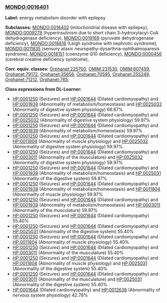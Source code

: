
### [MONDO:0016401](http://purl.obolibrary.org/obo/MONDO_0016401)
**Label:** energy metabolism disorder with epilepsy

**Subclasses:** [MONDO:0016402](http://purl.obolibrary.org/obo/MONDO_0016402) (mitochondrial disease with epilepsy), [MONDO:0009278](http://purl.obolibrary.org/obo/MONDO_0009278) (hyperinsulinism due to short chain 3-hydroxylacyl-CoA dehydrogenase deficiency), [MONDO:0019169](http://purl.obolibrary.org/obo/MONDO_0019169) (pyruvate dehydrogenase deficiency), [MONDO:0016816](http://purl.obolibrary.org/obo/MONDO_0016816) (Leigh syndrome with nephrotic syndrome), [MONDO:0011835](http://purl.obolibrary.org/obo/MONDO_0011835) (sensory ataxic neuropathy-dysarthria-ophthalmoparesis syndrome), [MONDO:0018151](http://purl.obolibrary.org/obo/MONDO_0018151) (coenzyme Q10 deficiency), [MONDO:0000456](http://purl.obolibrary.org/obo/MONDO_0000456) (cerebral creatine deficiency syndrome), 

**Corr. equiv. classes:** [Orphanet:225700](http://www.orpha.net/ORDO/Orphanet_225700), [OMIM:231530](http://purl.obolibrary.org/obo/OMIM_231530), [OMIM:607459](http://purl.obolibrary.org/obo/OMIM_607459), [Orphanet:79172](http://www.orpha.net/ORDO/Orphanet_79172), [Orphanet:35656](http://www.orpha.net/ORDO/Orphanet_35656), [Orphanet:70595](http://www.orpha.net/ORDO/Orphanet_70595), [Orphanet:255249](http://www.orpha.net/ORDO/Orphanet_255249), [Orphanet:71212](http://www.orpha.net/ORDO/Orphanet_71212), [Orphanet:765](http://www.orpha.net/ORDO/Orphanet_765), 

**Class expressions from DL-Learner:**

- [HP:0001250](http://purl.obolibrary.org/obo/HP_0001250) (Seizures) and [HP:0001644](http://purl.obolibrary.org/obo/HP_0001644) (Dilated cardiomyopathy) and [HP:0001939](http://purl.obolibrary.org/obo/HP_0001939) (Abnormality of metabolism/homeostasis) and [HP:0025032](http://purl.obolibrary.org/obo/HP_0025032) (Abnormality of digestive system physiology) 66.67%
- [HP:0001250](http://purl.obolibrary.org/obo/HP_0001250) (Seizures) and [HP:0001644](http://purl.obolibrary.org/obo/HP_0001644) (Dilated cardiomyopathy) and [HP:0025032](http://purl.obolibrary.org/obo/HP_0025032) (Abnormality of digestive system physiology) 59.97%
- [HP:0001250](http://purl.obolibrary.org/obo/HP_0001250) (Seizures) and [HP:0001644](http://purl.obolibrary.org/obo/HP_0001644) (Dilated cardiomyopathy) and [HP:0001939](http://purl.obolibrary.org/obo/HP_0001939) (Abnormality of metabolism/homeostasis) 59.97%
- [HP:0001250](http://purl.obolibrary.org/obo/HP_0001250) (Seizures) and [HP:0001644](http://purl.obolibrary.org/obo/HP_0001644) (Dilated cardiomyopathy) and [HP:0011804](http://purl.obolibrary.org/obo/HP_0011804) (Abnormality of muscle physiology) and [HP:0025032](http://purl.obolibrary.org/obo/HP_0025032) (Abnormality of digestive system physiology) 59.97%
- [HP:0001250](http://purl.obolibrary.org/obo/HP_0001250) (Seizures) and [HP:0001644](http://purl.obolibrary.org/obo/HP_0001644) (Dilated cardiomyopathy) and [HP:0003011](http://purl.obolibrary.org/obo/HP_0003011) (Abnormality of the musculature) and [HP:0025032](http://purl.obolibrary.org/obo/HP_0025032) (Abnormality of digestive system physiology) 59.97%
- [HP:0001250](http://purl.obolibrary.org/obo/HP_0001250) (Seizures) and [HP:0001644](http://purl.obolibrary.org/obo/HP_0001644) (Dilated cardiomyopathy) and [HP:0001939](http://purl.obolibrary.org/obo/HP_0001939) (Abnormality of metabolism/homeostasis) and [HP:0025031](http://purl.obolibrary.org/obo/HP_0025031) (Abnormality of the digestive system) 59.97%
- [HP:0001250](http://purl.obolibrary.org/obo/HP_0001250) (Seizures) and [HP:0001644](http://purl.obolibrary.org/obo/HP_0001644) (Dilated cardiomyopathy) and [HP:0001939](http://purl.obolibrary.org/obo/HP_0001939) (Abnormality of metabolism/homeostasis) and [HP:0011804](http://purl.obolibrary.org/obo/HP_0011804) (Abnormality of muscle physiology) 59.97%
- [HP:0001250](http://purl.obolibrary.org/obo/HP_0001250) (Seizures) and [HP:0001644](http://purl.obolibrary.org/obo/HP_0001644) (Dilated cardiomyopathy) and [HP:0001939](http://purl.obolibrary.org/obo/HP_0001939) (Abnormality of metabolism/homeostasis) and [HP:0003011](http://purl.obolibrary.org/obo/HP_0003011) (Abnormality of the musculature) 59.97%
- [HP:0001250](http://purl.obolibrary.org/obo/HP_0001250) (Seizures) and [HP:0001644](http://purl.obolibrary.org/obo/HP_0001644) (Dilated cardiomyopathy) 55.40%
- [HP:0001250](http://purl.obolibrary.org/obo/HP_0001250) (Seizures) and [HP:0001644](http://purl.obolibrary.org/obo/HP_0001644) (Dilated cardiomyopathy) and [HP:0025031](http://purl.obolibrary.org/obo/HP_0025031) (Abnormality of the digestive system) 55.40%
- [HP:0001250](http://purl.obolibrary.org/obo/HP_0001250) (Seizures) and [HP:0001644](http://purl.obolibrary.org/obo/HP_0001644) (Dilated cardiomyopathy) and [HP:0011804](http://purl.obolibrary.org/obo/HP_0011804) (Abnormality of muscle physiology) 55.40%
- [HP:0001250](http://purl.obolibrary.org/obo/HP_0001250) (Seizures) and [HP:0001644](http://purl.obolibrary.org/obo/HP_0001644) (Dilated cardiomyopathy) and [HP:0003011](http://purl.obolibrary.org/obo/HP_0003011) (Abnormality of the musculature) 55.40%
- [HP:0001250](http://purl.obolibrary.org/obo/HP_0001250) (Seizures) and [HP:0001644](http://purl.obolibrary.org/obo/HP_0001644) (Dilated cardiomyopathy) and [HP:0011804](http://purl.obolibrary.org/obo/HP_0011804) (Abnormality of muscle physiology) and [HP:0025031](http://purl.obolibrary.org/obo/HP_0025031) (Abnormality of the digestive system) 55.40%
- [HP:0001250](http://purl.obolibrary.org/obo/HP_0001250) (Seizures) and [HP:0001644](http://purl.obolibrary.org/obo/HP_0001644) (Dilated cardiomyopathy) and [HP:0003011](http://purl.obolibrary.org/obo/HP_0003011) (Abnormality of the musculature) and [HP:0025031](http://purl.obolibrary.org/obo/HP_0025031) (Abnormality of the digestive system) 55.40%
- [HP:0001644](http://purl.obolibrary.org/obo/HP_0001644) (Dilated cardiomyopathy) and [HP:0012638](http://purl.obolibrary.org/obo/HP_0012638) (Abnormality of nervous system physiology) 42.78%


